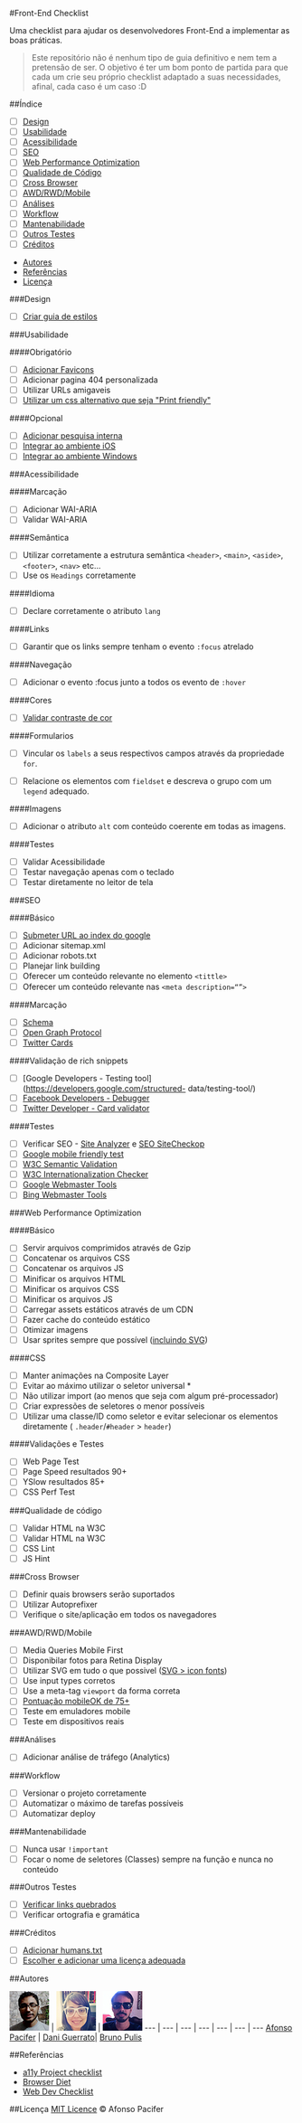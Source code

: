 #Front-End Checklist

Uma checklist para ajudar os desenvolvedores Front-End a implementar as boas práticas.

> Este repositório não é nenhum tipo de guia definitivo e nem tem a pretensão de ser. O objetivo é ter um bom ponto de partida para que cada um crie seu próprio checklist adaptado a suas necessidades, afinal, cada caso é um caso :D

##Índice

- [ ] [Design](#design)
- [ ] [Usabilidade](#usabilidade)
- [ ] [Acessibilidade](#acessibilidade)
- [ ] [SEO](#seo)
- [ ] [Web Performance Optimization](#web-performance-optimization)
- [ ] [Qualidade de Código](#qualidade-de-codigo)
- [ ] [Cross Browser](#cross-browser)
- [ ] [AWD/RWD/Mobile](#awd/rwd/mobile)
- [ ] [Análises](#analises)
- [ ] [Workflow](#workflow)
- [ ] [Mantenabilidade](#mantenabilidade)
- [ ] [Outros Testes](#outros-testes)
- [ ] [Créditos](#creditos)
- [Autores](#autores)
- [Referências](#referencias)
- [Licença](#licenca)

###Design

- [ ] [Criar guia de estilos](http://tableless.com.br/guia-de-estilos/)

###Usabilidade

####Obrigatório

- [ ] [Adicionar Favicons](http://tableless.com.br/favicons/)
- [ ] Adicionar pagina 404 personalizada
- [ ] Utilizar URLs amigaveis
- [ ] [Utilizar um css alternativo que seja "Print friendly"](http://www.smashingmagazine.com/2011/11/24/how-to-set-up-a-print-style-sheet/)

####Opcional

- [ ] [Adicionar pesquisa interna](https://cse.google.com/cse/)
- [ ] [Integrar ao ambiente iOS](https://developer.apple.com/library/ios/documentation/AppleApplications/Reference/SafariWebContent/ConfiguringWebApplications/ConfiguringWebApplications.html)
- [ ] [Integrar ao ambiente Windows](https://msdn.microsoft.com/library/hh781490.aspx)

###Acessibilidade

####Marcação

- [ ] Adicionar WAI-ARIA
- [ ] Validar WAI-ARIA

####Semântica

- [ ] Utilizar corretamente a estrutura semântica `<header>`, `<main>`, `<aside>`, `<footer>`, `<nav>` etc...
- [ ] Use os `Headings` corretamente

####Idioma

- [ ] Declare corretamente o atributo `lang`

####Links

- [ ] Garantir que os links sempre tenham o evento `:focus` atrelado

####Navegação

- [ ] Adicionar o evento :focus junto a todos os evento de  `:hover`

####Cores

- [ ] [Validar contraste de cor](http://www.checkmycolours.com/)

####Formularios

- [ ] Vincular os `labels` a seus respectivos campos através da propriedade `for`.

- [ ] Relacione os elementos com `fieldset` e descreva o grupo com um `legend` adequado.

####Imagens

- [ ] Adicionar o atributo `alt` com conteúdo coerente em todas as imagens.


####Testes

- [ ] Validar Acessibilidade
- [ ] Testar navegação apenas com o teclado
- [ ] Testar diretamente no leitor de tela

###SEO

####Básico

- [ ] [Submeter URL ao index do google](http://www.google.com.br/add_url.html)
- [ ] Adicionar sitemap.xml
- [ ] Adicionar robots.txt
- [ ] Planejar link building
- [ ] Oferecer um conteúdo relevante no elemento `<tittle>`
- [ ] Oferecer um conteúdo relevante nas `<meta description=“”>`

####Marcação

- [ ] [Schema](https://schema.org/)
- [ ] [Open Graph Protocol](http://ogp.me/)
- [ ] [Twitter Cards](https://dev.twitter.com/cards/overview)

####Validação de rich snippets

- [ ] [Google Developers - Testing tool](https://developers.google.com/structured- data/testing-tool/)
- [ ] [Facebook Developers - Debugger](https://developers.facebook.com/tools/debug/)
- [ ] [Twitter Developer - Card validator](https://cards-dev.twitter.com/validator/)

####Testes

- [ ] Verificar SEO - [Site Analyzer](http://www.site-analyzer.com/) e [SEO SiteCheckop](http://seositecheckup.com/)
- [ ] [Google mobile friendly test](https://www.google.com/webmasters/tools/mobile-friendly/)
- [ ] [W3C Semantic Validation](http://www.w3.org/2003/12/semantic-extractor.html)
- [ ] [W3C Internationalization Checker](http://validator.w3.org/i18n-checker/)
- [ ] [Google Webmaster Tools](https://www.google.com/webmasters/tools/)
- [ ] [Bing Webmaster Tools](http://www.bing.com/toolbox/webmaster)

###Web Performance Optimization

####Básico

- [ ] Servir arquivos comprimidos através de Gzip
- [ ] Concatenar os arquivos CSS
- [ ] Concatenar os arquivos JS
- [ ] Minificar os arquivos HTML
- [ ] Minificar os arquivos CSS
- [ ] Minificar os arquivos JS
- [ ] Carregar assets estáticos através de um CDN
- [ ] Fazer cache do conteúdo estático
- [ ] Otimizar imagens
- [ ] Usar sprites sempre que possível ([incluindo SVG](http://willianjusten.com.br/usando-svg-sprites/))

####CSS

- [ ] Manter animações na Composite Layer
- [ ] Evitar ao máximo utilizar o seletor universal *
- [ ] Não utilizar import (ao menos que seja com algum pré-processador)
- [ ] Criar expressões de seletores o menor possíveis
- [ ] Utilizar uma classe/ID como seletor e evitar selecionar os elementos diretamente ( `.header`/`#header` > `header`)

####Validações e Testes

- [ ] Web Page Test
- [ ] Page Speed resultados 90+
- [ ] YSlow resultados 85+
- [ ] CSS Perf Test

###Qualidade de código

- [ ] Validar HTML na W3C
- [ ] Validar HTML na W3C
- [ ] CSS Lint
- [ ] JS Hint

###Cross Browser

- [ ] Definir quais browsers serão suportados
- [ ] Utilizar Autoprefixer
- [ ] Verifique o site/aplicação em todos os navegadores

###AWD/RWD/Mobile

- [ ] Media Queries Mobile First
- [ ] Disponibilar fotos para Retina Display
- [ ] Utilizar SVG em tudo o que possivel ([SVG > icon fonts](https://css-tricks.com/icon-fonts-vs-svg/))
- [ ] Use input types corretos
- [ ] Use a meta-tag `viewport` da forma correta
- [ ] [Pontuação mobileOK de 75+](http://validator.w3.org/mobile/)
- [ ] Teste em emuladores mobile
- [ ] Teste em dispositivos reais

###Análises

- [ ] Adicionar análise de tráfego (Analytics)

###Workflow

- [ ] Versionar o projeto corretamente
- [ ] Automatizar o máximo de tarefas possíveis
- [ ] Automatizar deploy

###Mantenabilidade

- [ ] Nunca usar `!important`
- [ ] Focar o nome de seletores (Classes) sempre na função e nunca no conteúdo

###Outros Testes

- [ ] [Verificar links quebrados](http://validator.w3.org/checklink)
- [ ] Verificar ortografia e gramática

###Créditos

- [ ] [Adicionar humans.txt](http://humanstxt.org/)
- [ ] [Escolher e adicionar uma licença adequada](http://escolhaumalicenca.com.br/)

##Autores

[![Afonso Pacifer](img/afonso-pacifer.jpg)](https://github.com/afonsopacifer) | [![Dani Guerrato  ](img/dani-guerrato.jpg)](https://github.com/daniguerrato) | [![Bruno Pulis  ](img/bruno-pulis.jpg)](https://github.com/brunopulis)
--- | --- | --- | --- | --- | --- | ---
[Afonso Pacifer](https://github.com/afonsopacifer) | [Dani Guerrato](https://github.com/daniguerrato)| [Bruno Pulis](https://github.com/brunopulis)

##Referências

- [a11y Project checklist](http://a11yproject.com/checklist.html)
- [Browser Diet](http://browserdiet.com/)
- [Web Dev Checklist](http://webdevchecklist.com/)

##Licença
[MIT Licence](licence.md) © Afonso Pacifer
